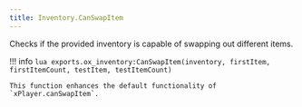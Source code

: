 ```yaml
---
title: Inventory.CanSwapItem
---
```

Checks if the provided inventory is capable of swapping out different items.

!!! info
	```lua
	exports.ox_inventory:CanSwapItem(inventory, firstItem, firstItemCount, testItem, testItemCount)
	```

	This function enhances the default functionality of `xPlayer.canSwapItem`.